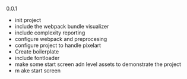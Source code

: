 0.0.1

*   init project
*   include the webpack bundle visualizer
*   include complexity reporting
*   configure webpack and preprocesing
*   configure project to handle pixelart
*   Create boilerplate
*   include fontloader
*   make some start screen adn level assets to demonstrate the project
*   m ake start screen
